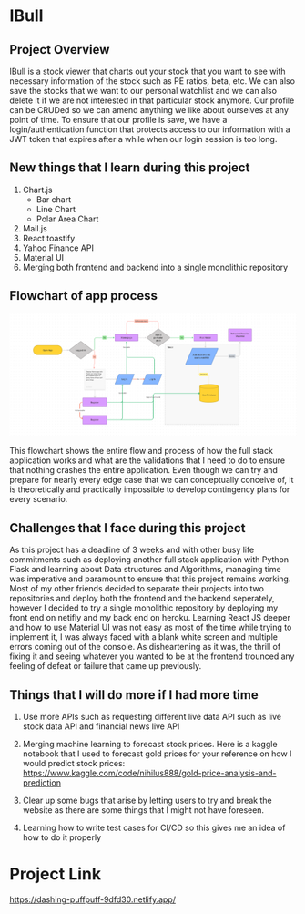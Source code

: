 # IBull

## Project Overview
IBull is a stock viewer that charts out your stock that you want to see with necessary information of the stock such as PE ratios, beta, etc. We can also save the stocks that we want to our personal watchlist and we can also delete it if we are not interested in that particular stock anymore. Our profile can be CRUDed so we can amend anything we like about ourselves at any point of time. To ensure that our profile is save, we have a login/authentication function that protects access to our information with a JWT token that expires after a while when our login session is too long.

## New things that I learn during this project

1. Chart.js
    - Bar chart
    - Line Chart
    - Polar Area Chart
2. Mail.js
3. React toastify
4. Yahoo Finance API
5. Material UI 
6. Merging both frontend and backend into a single monolithic repository


## Flowchart of app process
![Figma-Flowchart](public/IBull_flowchart.png)

This flowchart shows the entire flow and process of how the full stack application works and what are the validations that I need to do to ensure that nothing crashes the entire application. Even though we can try and prepare for nearly every edge case that we can conceptually conceive of, it is theoretically and practically impossible to develop contingency plans for every scenario. 

## Challenges that I face during this project

As this project has a deadline of 3 weeks and with other busy life commitments such as deploying another full stack application with Python Flask and learning about Data structures and Algorithms, managing time was imperative and paramount to ensure that this project remains working. Most of my other friends decided to separate their projects into two repositories and deploy both the frontend and the backend seperately, however I decided to try a single monolithic repository by deploying my front end on netifly and my back end on heroku. Learning React JS deeper and how to use Material UI was not easy as most of the time while trying to implement it, I was always faced with a blank white screen and multiple errors coming out of the console. As disheartening as it was, the thrill of fixing it and seeing whatever you wanted to be at the frontend trounced any feeling of defeat or failure that came up previously.


## Things that I will do more if I had more time

1. Use more APIs such as requesting different live data API such as live stock data API and financial news live API

2. Merging machine learning to forecast stock prices. Here is a kaggle notebook that I used to forecast gold prices for your reference on how I would predict stock prices: https://www.kaggle.com/code/nihilus888/gold-price-analysis-and-prediction

3. Clear up some bugs that arise by letting users to try and break the website as there are some things that I might not have foreseen. 

4. Learning how to write test cases for CI/CD so this gives me an idea of how to do it properly



# Project Link
https://dashing-puffpuff-9dfd30.netlify.app/